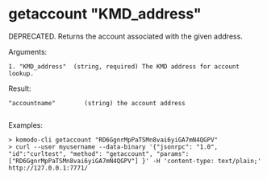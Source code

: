# getaccount "KMD_address"

DEPRECATED. Returns the account associated with the given address.


Arguments:
```
1. "KMD_address"  (string, required) The KMD address for account lookup.

```
Result:
```
"accountname"        (string) the account address


```
Examples:
```
> komodo-cli getaccount "RD6GgnrMpPaTSMn8vai6yiGA7mN4QGPV"
> curl --user myusername --data-binary '{"jsonrpc": "1.0", "id":"curltest", "method": "getaccount", "params": ["RD6GgnrMpPaTSMn8vai6yiGA7mN4QGPV"] }' -H 'content-type: text/plain;' http://127.0.0.1:7771/
```
